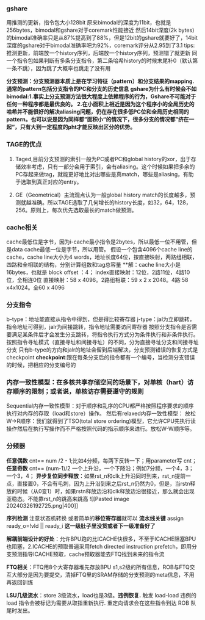 ### gshare
用推测的更新，指令包大小128bit
原来bimodal的深度为11bit，也就是 256bytes，bimodal和gshare对于coremark性能接近
然后14bit深度(2k bytes)的bimodal准确率只是从87%提高到了88%，但是12bit的gshare就要好了，14bit深度的gshare对于bimodal准确率吧为92%，coremark评分从2.95到了3.1
tips:推测更新，前端放一个history序列，后端放一个history序列，预测错了就更新
同一个指令包如果判断有多条分支指令，第二条哈希history的时候末尾补0（默认第一条不跳），因为跳了大概率也跳走了没有用

**分支预测：分支预测器本质上是在学习特征（pattern）和分支结果的mapping. 通常的pattern包括分支指令的PC和分支的历史信息**
**gshare为什么有时候会不如bimodal:1.事实上分支预测方法很大程度上依赖程序的行为，Gshare不可能对于任何一种程序都是最优良的。
2.在小面积上相近是因为这个程序小的全局历史的哈希并不能很好的解决aliasing问题，仍在存在很多低PC位和全局历史相同的pattern。也可以说是因为同样都”面积小“的情况下，很多分支的情况都”挤在一起“，只有大到一定程度的pht才能反映出区分的优势。**

### TAGE的优点
1. Taged,目前分支预测的索引一般为PC或者PC和global history的xor，出于存储效率考虑，只有一部分会用于索引，会有aliasing。这个时候如果把多余的PC存起来做tag，就能更好地比对出哪些是真match，哪些是aliasing，有助于选取到真正对应的entry。  
  
2. GE（Geometrical）主流观点认为一般global history match的长度越多，预测就越准确。所以TAGE选取了几何增长的history长度，如32，64，128，256。原则上，每次优先选取最长的match做预测。

### cache相关
cache最低位是字节，因为i-cache最小指令是2bytes，所以最低一位不用管，但是data cache最低一位是字节，所以用管。
假设一个包含4096个cache line的cache，cache line大小为4 words，地址长度64位，按直接映射，两路组相联，四路和全相联的结构，分别计算组数和tag总容量
**解：cache line大小是16bytes，也就是 block offset ：4； index直接映射：12位，2路11位，4路10位，全相连0位
直接映射：58 x 4096。2路组相联：59 x 2 x 2048。4路:58 x4x1024。全60 x 4096

### 分支指令
b-type：地址能直接从指令中得到，但是得比较寄存器
j-type：jal为立即跳转，指令地址可得到，jalr为间接跳转，指令地址需要访问寄存器
按照分支指令是否需要满足某条件后才会发生分支跳转，将指令执行方式分为条件执行和非条件执行。
按照指令寻址模式（直接寻址和间接寻址）的不同，分为直接寻址分支和间接寻址分支
只有b-type的方向和jalr的地址会留到后端解决，分支预测错误的恢复方式是checkpoint
**checkpoint**:跟在每条分支后的指令都有一个编号，当检测分支错误的时候，把相应的分支编号的

### 内存一致性模型：在多核共享存储空间的场景下，对单核（hart）访存顺序的限制；或者说，单核访存需要遵守的规则
Sequential内存一致性模型：对于顺序和乱序的CPU都严格按照程序要求的顺序执行对内存的存取（load和store）操作。
然后有relaxed内存一致性模型： 放松W->R顺序：我们就得到了TSO(total store ordering)模型，它允许CPU先执行读操作然后在执行写操作而不严格按照代码的指示顺序来进行。放松W-W顺序等。

### 分频器
**任意偶数** cnt== num /2 - 1;比如4分频，每两下反转一下；用parameter写 cnt；
**任意奇数** cnt== (num-1)/2 一个上升沿，一个下降沿；例如7分频，一个4，3；一个3，4；
**异步复位同步释放**：如果rst_n和clk上升沿同时到来，rst_n提前一点，直接置0，不会有毛刺，因为上升沿到来之后rst_n仍然为0，但是，当rstn释放的时候（从0变1）时，如果rstn释放边沿和clk释放边沿很接近，那么就会出现亚稳态。不能靠rst_n的跳高来跳高
![[Pasted image 20240326192725.png|400]]

**序列检测** 注意状态机转换 或者简单的**移位寄存器**就可以
**流水线关键** assign ready_o=!vld || ready_i **这一级肚子里没货或者下一级准备好了**

**解耦前端设计的好处**：允许BPU跑的比ICACHE快很多，不至于ICACHE阻塞BPU也阻塞，2.ICACHE的预取普遍采用fetch directed instruction prefetch，即用分支预测指导ICACHE预取，cache预取器能去FTQ找到未来的指令流

**FTQ相关**：FTQ用8个大寄存器堆先存放BPU s1,s2级的所有信息，ROB与FTQ交互大部分是因为要提交，清掉FTQ里的SRAM存储的分支预测的meta信息，不用再返回训练

**LSU几级流水**：store 3级流水，load也是3级。**违例恢复.** 触发 load-load 违例的 load 指令会被标记为需要从取指重新执行. 重定向请求会在这些指令到达 ROB 队尾时发出。









